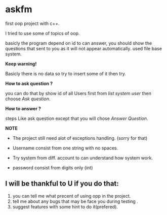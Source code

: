 # askfm
first oop project with c++.

I tried to use some of topics of oop.

basicly the program depend on id to can answer, you should show the questions that sent to you as it will not appear automatically.
used file base system.


**Keep warning!**

Basicly there is no data so try to insert some of it then try.


**How to ask question ?** 


you can do that by show id of all Users first from *list system user* then choose *Ask question*.

**How to answer ?**

steps Like ask question except that you will chose *Answer Question*.

**NOTE**

- The project still need alot of exceptions handling. (sorry for that)

- Username consist from one string with no spaces.

- Try system from diff. account to can understand how system work.

- password consist from digits only (int) 

## I will be thankful to U if you do that:
1. you can tell me what precent of using opp in the project.
2. tell me about any bugs that may be face you during testing .
3. suggest features with some hint to do it(prefered).
